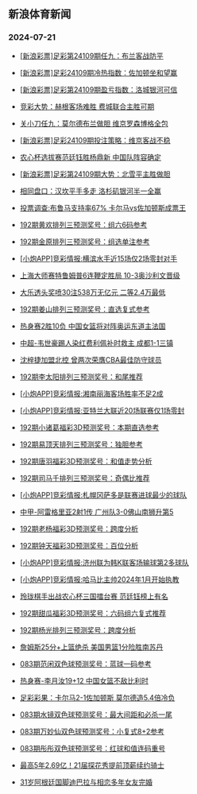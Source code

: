 ## 新浪体育新闻 
### 2024-07-21

+ [[新浪彩票]足彩第24109期任九：布兰客战防平](https://sports.sina.com.cn/l/2024-07-20/doc-incetuqh4692169.shtml)

+ [[新浪彩票]足彩24109期冷热指数：佐加顿坐和望赢](https://sports.sina.com.cn/l/2024-07-20/doc-incetqhp7283665.shtml)

+ [[新浪彩票]足彩第24109期盈亏指数：洛城银河可信](https://sports.sina.com.cn/l/2024-07-20/doc-incetuqp3941201.shtml)

+ [竞彩大势：赫根客场难胜 费城联合主胜可期](https://sports.sina.com.cn/l/2024-07-20/doc-incetqhk4812086.shtml)

+ [关小刀任九：莫尔德布兰做胆 维京罗森博格全包](https://sports.sina.com.cn/l/2024-07-20/doc-inceumnf3625625.shtml)

+ [[新浪彩票]足彩24109期投注策略：维京客战不稳](https://sports.sina.com.cn/l/2024-07-20/doc-incetuqm7164154.shtml)

+ [农心杯选拔赛范廷钰胜杨鼎新 中国队阵容确定](https://sports.sina.com.cn/go/2024-07-20/doc-incetuqh4691554.shtml)

+ [[新浪彩票]足彩第24109期大势：北雪平主胜做胆](https://sports.sina.com.cn/l/2024-07-20/doc-incetuqh4691884.shtml)

+ [相同盘口：汉坎平手多走 洛杉矶银河半一全赢](https://sports.sina.com.cn/l/2024-07-20/doc-incetywh1358971.shtml)

+ [投票调查:布鲁马支持率67% 卡尔马vs佐加顿斯成票王](https://sports.sina.com.cn/l/2024-07-20/doc-incetuqh4706642.shtml)

+ [192期黄欢排列三预测奖号：组六6码参考](https://sports.sina.com.cn/l/2024-07-20/doc-inceufei3738704.shtml)

+ [192期金原排列三预测奖号：组选单注参考](https://sports.sina.com.cn/l/2024-07-20/doc-inceufef6961555.shtml)

+ [[小炮APP]竞彩情报:横滨水手近15场仅2场零封对手](https://sports.sina.com.cn/l/2024-07-20/doc-incetywe4584207.shtml)

+ [上海大师赛特鲁姆普6连鞭定胜局 10-3奥沙利文晋级](https://sports.sina.com.cn/others/snooker/2024-07-20/doc-inceuvzx6625190.shtml)

+ [大乐透头奖喷30注538万无亿元 二等2.4万最低](https://sports.sina.com.cn/l/2024-07-20/doc-incevaix3289042.shtml)

+ [192期姜山排列三预测奖号：直选复式参考](https://sports.sina.com.cn/l/2024-07-20/doc-inceufee1263597.shtml)

+ [热身赛2胜10负 中国女篮将对阵奥运东道主法国](https://sports.sina.com.cn/basketball/cba/2024-07-20/doc-incetywh1358569.shtml)

+ [中超-韦世豪踢人染红费利佩补时救主 成都1-1三镇](https://sports.sina.com.cn/china/j/2024-07-20/doc-incevaiv6507751.shtml)

+ [沈梓捷加盟北控 曾两次荣膺CBA最佳防守球员](https://sports.sina.com.cn/basketball/cba/2024-07-20/doc-incetywm3831182.shtml)

+ [192期李太阳排列三预测奖号：和尾推荐](https://sports.sina.com.cn/l/2024-07-20/doc-inceufef6961332.shtml)

+ [[小炮APP]竞彩情报:湘南丽海客场胜率不足2成](https://sports.sina.com.cn/l/2024-07-20/doc-incetywi7056131.shtml)

+ [[小炮APP]竞彩情报:亚特兰大联近20场联赛仅1场零封](https://sports.sina.com.cn/l/2024-07-20/doc-incetywe4587911.shtml)

+ [192期小诸葛福彩3D预测奖号：本期直选参考](https://sports.sina.com.cn/l/2024-07-20/doc-inceufee1262265.shtml)

+ [192期易顶天排列三预测奖号：独胆参考](https://sports.sina.com.cn/l/2024-07-20/doc-inceufea4485522.shtml)

+ [192期唐羽福彩3D预测奖号：和值走势分析](https://sports.sina.com.cn/l/2024-07-20/doc-inceufef6959817.shtml)

+ [192期司马千排列三预测奖号：奇偶比推荐](https://sports.sina.com.cn/l/2024-07-20/doc-inceufea4485966.shtml)

+ [[小炮APP]竞彩情报:札幌冈萨多是联赛进球最少的球队](https://sports.sina.com.cn/l/2024-07-20/doc-incetywi7056465.shtml)

+ [中甲-阿雷格里亚2射1传 广州队3-0佛山南狮升第5](https://sports.sina.com.cn/china/j/2024-07-20/doc-incevaiv6508033.shtml)

+ [192期老杨福彩3D预测奖号：跨度分析](https://sports.sina.com.cn/l/2024-07-20/doc-inceufei3737246.shtml)

+ [192期钟天福彩3D预测奖号：百位分析](https://sports.sina.com.cn/l/2024-07-20/doc-inceufei3736977.shtml)

+ [[小炮APP]竞彩情报:济州联为韩K联客场输球第2多球队](https://sports.sina.com.cn/l/2024-07-20/doc-incetywi7058636.shtml)

+ [[小炮APP]竞彩情报:哈马比主帅2024年1月开始执教](https://sports.sina.com.cn/l/2024-07-20/doc-incetywm3836198.shtml)

+ [玲珑棋手出战农心杯三国擂台赛 范廷钰榜上有名](https://sports.sina.com.cn/go/2024-07-21/doc-incevhrt6394054.shtml)

+ [192期甜瓜福彩3D预测奖号：六码组六复式推荐](https://sports.sina.com.cn/l/2024-07-20/doc-inceufea4484750.shtml)

+ [192期杨光排列三预测奖号：跨度分析](https://sports.sina.com.cn/l/2024-07-20/doc-inceufee1263057.shtml)

+ [詹姆斯25分+上篮绝杀 美国男篮1分险胜南苏丹](https://sports.sina.com.cn/basketball/nba/2024-07-21/doc-incevtfk3698605.shtml)

+ [083期范闲双色球预测奖号：蓝球一码参考](https://sports.sina.com.cn/l/2024-07-20/doc-inceufee1260295.shtml)

+ [热身赛-李月汝19+12 中国女篮不敌比利时](https://sports.sina.com.cn/basketball/cba/2024-07-20/doc-incetywh1357322.shtml)

+ [足彩彩果：卡尔马2-1佐加顿斯 莫尔德造5.4倍冷负](https://sports.sina.com.cn/l/2024-07-21/doc-incevxpp2819824.shtml)

+ [083期水镜双色球预测奖号：最大间距和必杀一尾](https://sports.sina.com.cn/l/2024-07-21/doc-incevaix3292479.shtml)

+ [083期万妙仙双色球预测奖号：小复式8+2参考](https://sports.sina.com.cn/l/2024-07-21/doc-incevaix3292590.shtml)

+ [083期彤彤双色球预测奖号：红球和值连码重号](https://sports.sina.com.cn/l/2024-07-21/doc-incevaiv6515717.shtml)

+ [最高5年2.69亿！21届探花秀提前顶薪续约骑士](https://sports.sina.com.cn/basketball/nba/2024-07-21/doc-incewkcf5827333.shtml)

+ [31岁阿根廷国脚迪巴拉与相恋多年女友完婚](https://sports.sina.com.cn/g/pl/2024-07-21/doc-incewqmf2499757.shtml)

